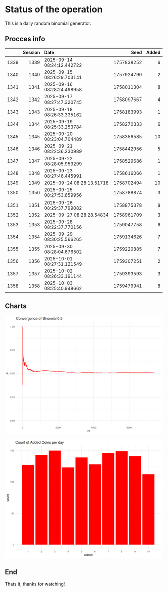 # Status of the operation
  
  This is a daily random binomial generator.
  
## Procces info

|     | Session|Date                       |       Seed| Added|
|:----|-------:|:--------------------------|----------:|-----:|
|1339 |    1339|2025-09-14 08:24:12.442722 | 1757838252|     6|
|1340 |    1340|2025-09-15 08:26:29.703141 | 1757924790|     2|
|1341 |    1341|2025-09-16 08:28:24.498958 | 1758011304|     8|
|1342 |    1342|2025-09-17 08:27:47.320745 | 1758097667|     4|
|1343 |    1343|2025-09-18 08:26:33.335162 | 1758183993|     1|
|1344 |    1344|2025-09-19 08:25:33.253784 | 1758270333|     6|
|1345 |    1345|2025-09-20 08:23:04.704489 | 1758356585|    10|
|1346 |    1346|2025-09-21 08:22:36.230989 | 1758442956|     5|
|1347 |    1347|2025-09-22 08:28:05.959299 | 1758529686|     1|
|1348 |    1348|2025-09-23 08:27:46.445991 | 1758616066|     1|
|1349 |    1349|2025-09-24 08:28:13.51718  | 1758702494|    10|
|1350 |    1350|2025-09-25 08:27:53.659956 | 1758788874|     3|
|1351 |    1351|2025-09-26 08:29:37.799082 | 1758875378|     8|
|1352 |    1352|2025-09-27 08:28:28.54834  | 1758961709|     3|
|1353 |    1353|2025-09-28 08:22:37.770156 | 1759047758|     6|
|1354 |    1354|2025-09-29 08:30:25.566265 | 1759134626|     7|
|1355 |    1355|2025-09-30 08:28:04.676502 | 1759220885|     7|
|1356 |    1356|2025-10-01 08:27:31.121549 | 1759307251|     2|
|1357 |    1357|2025-10-02 08:26:33.191144 | 1759393593|     3|
|1358 |    1358|2025-10-03 08:25:40.948662 | 1759479941|     8|

## Charts 

![](charts/plot1.png)

![](charts/plot2.png)

## End

Thats it, thanks for watching!
